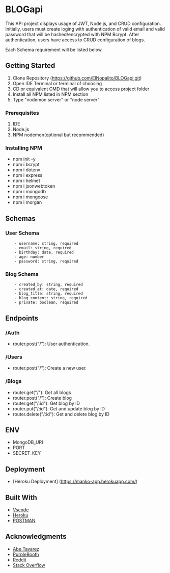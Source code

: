 # BLOGapi
This API project displays usage of JWT, Node.js, and CRUD configuration. 
Initially, users must create loging with authentication of valid email and valid password that will be hashed/encrypted with NPM Bcrypt. 
After authentication, users have access to CRUD configuration of blogs. 

Each Schema requirement will be listed below.

## Getting Started
1. Clone Repository (https://github.com/ElNopalito/BLOGapi.git)
1. Open IDE Terminal or terminal of choosing
2. CD or equivalent CMD that will allow you to access project folder 
3. Install all NPM listed in NPM section
4. Type "nodemon server" or "node server"



### Prerequisites
1. IDE
2. Node.js
3. NPM nodemon(optional but recommended)



### Installing NPM
* npm init -y
* npm i bcrypt
* npm i dotenv
* npm i express
* npm i helmet
* npm i jsonwebtoken
* npm i mongodb
* npm i mongoose
* npm i morgan

## Schemas
###   User Schema
        - username: string, required
        - email: string, required
        - birthday: date, required
        - age: number
        - password: string, required

###   Blog Schema
        - created_by: string, required
        - created_at: date, required
        - blog_title: string, required
        - blog_content: string, required
        - private: boolean, required

## Endpoints

### /Auth
- router.post("/"): User authentication.
### /Users
- router.post("/"): Create a new user.
### /Blogs
- router.get("/"): Get all blogs
- router.post("/"): Create blog
- router.get("/:id"): Get blog by ID
- router.put("/:id"): Get and update blog by ID
- router.delete("/:id"): Get and delete blog by ID

## ENV
* MongoDB_URI
* PORT 
* SECRET_KEY

## Deployment

* [Heroku Deployment] (https://manko-app.herokuapp.com/)

## Built With

* [Vscode](https://code.visualstudio.com/)
* [Heroku](https://id.heroku.com/) 
* [POSTMAN](https://www.postman.com/)



## Acknowledgments

* [Abe Tavarez](https://github.com/AbeTavarez)
* [PurpleBooth](https://gist.github.com/PurpleBooth)
* [Reddit](https://www.reddit.com/)
* [Stack Overflow](https://stackoverflow.com)
